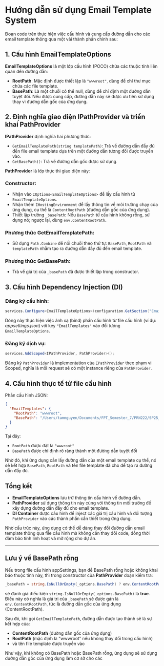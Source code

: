 # Hướng dẫn sử dụng Email Template System

Đoạn code trên thực hiện việc cấu hình và cung cấp đường dẫn cho các email template thông qua một vài thành phần chính sau:

## 1. Cấu hình EmailTemplateOptions

**EmailTemplateOptions** là một lớp cấu hình (POCO) chứa các thuộc tính liên quan đến đường dẫn:
- **RootPath**: Mặc định được thiết lập là `"wwwroot"`, dùng để chỉ thư mục chứa các file template.
- **BasePath**: Là một chuỗi có thể null, dùng để chỉ định một đường dẫn tuyệt đối. Nếu được cung cấp, đường dẫn này sẽ được ưu tiên sử dụng thay vì đường dẫn gốc của ứng dụng.

## 2. Định nghĩa giao diện IPathProvider và triển khai PathProvider

**IPathProvider** định nghĩa hai phương thức:
- `GetEmailTemplatePath(string templatePath)`: Trả về đường dẫn đầy đủ đến file email template dựa trên một đường dẫn tương đối được truyền vào.
- `GetBasePath()`: Trả về đường dẫn gốc được sử dụng.

**PathProvider** là lớp thực thi giao diện này:

### Constructor:
- Nhận vào `IOptions<EmailTemplateOptions>` để lấy cấu hình từ `EmailTemplateOptions`.
- Nhận thêm `IHostingEnvironment` để lấy thông tin về môi trường chạy của ứng dụng, cụ thể là `ContentRootPath` (đường dẫn gốc của ứng dụng).
- Thiết lập trường `_basePath`: Nếu `BasePath` từ cấu hình không rỗng, sử dụng nó; ngược lại, dùng `env.ContentRootPath`.

### Phương thức GetEmailTemplatePath:
- Sử dụng `Path.Combine` để nối chuỗi theo thứ tự: `BasePath`, `RootPath` và `templatePath` nhằm tạo ra đường dẫn đầy đủ đến email template.

### Phương thức GetBasePath:
- Trả về giá trị của `_basePath` đã được thiết lập trong constructor.

## 3. Cấu hình Dependency Injection (DI)

### Đăng ký cấu hình:
```csharp
services.Configure<EmailTemplateOptions>(configuration.GetSection("EmailTemplates"));
```
Dòng này thực hiện việc ánh xạ (bind) phần cấu hình từ file cấu hình (ví dụ: *appsettings.json*) với key `"EmailTemplates"` vào đối tượng `EmailTemplateOptions`.

### Đăng ký dịch vụ:
```csharp
services.AddScoped<IPathProvider, PathProvider>();
```
Đăng ký `PathProvider` là implementation của `IPathProvider` theo phạm vi Scoped, nghĩa là mỗi request sẽ có một instance riêng của `PathProvider`.

## 4. Cấu hình thực tế từ file cấu hình

Phần cấu hình JSON:
```json
{
  "EmailTemplates": {
    "RootPath": "wwwroot",
    "BasePath": "/Users/tamnguyen/Documents/FPT_Semester_7/PRN222/SP25_PRN222_NET1708_GaQuay/Final_Assignment/GaQuay_Net1708_FinalProject/ApiTesting"
  }
}
```

Tại đây:
- `RootPath` được đặt là `"wwwroot"`
- `BasePath` được chỉ định rõ ràng thành một đường dẫn tuyệt đối

Nhờ đó, khi ứng dụng cần lấy đường dẫn của một email template cụ thể, nó sẽ kết hợp `BasePath`, `RootPath` và tên file template đã cho để tạo ra đường dẫn đầy đủ.

## Tổng kết

- **EmailTemplateOptions** lưu trữ thông tin cấu hình về đường dẫn.
- **PathProvider** sử dụng thông tin này cùng với thông tin môi trường để xây dựng đường dẫn đầy đủ cho email template.
- **DI Container** được cấu hình để inject các giá trị cấu hình và đối tượng `PathProvider` vào các thành phần cần thiết trong ứng dụng.

Nhờ cấu trúc này, ứng dụng có thể dễ dàng thay đổi đường dẫn email template thông qua file cấu hình mà không cần thay đổi code, đồng thời đảm bảo tính linh hoạt và mở rộng cho dự án.

---

## Lưu ý về BasePath rỗng

Nếu trong file cấu hình appSettings, bạn để BasePath rỗng hoặc không khai báo thuộc tính này, thì trong constructor của **PathProvider** đoạn kiểm tra:

```csharp
_basePath = string.IsNullOrEmpty(_options.BasePath) ? env.ContentRootPath : _options.BasePath;
```

sẽ đánh giá điều kiện `string.IsNullOrEmpty(_options.BasePath)` là **true**. Điều này có nghĩa là giá trị của `_basePath` sẽ được gán là `env.ContentRootPath`, tức là đường dẫn gốc của ứng dụng (ContentRootPath).

Sau đó, khi gọi `GetEmailTemplatePath`, đường dẫn được tạo thành sẽ là sự kết hợp của:

- **ContentRootPath** (đường dẫn gốc của ứng dụng)
- **RootPath** (mặc định là "wwwroot" nếu không thay đổi trong cấu hình)
- và tên file template được truyền vào

Như vậy, khi không có BasePath hoặc BasePath rỗng, ứng dụng sẽ sử dụng đường dẫn gốc của ứng dụng làm cơ sở cho các